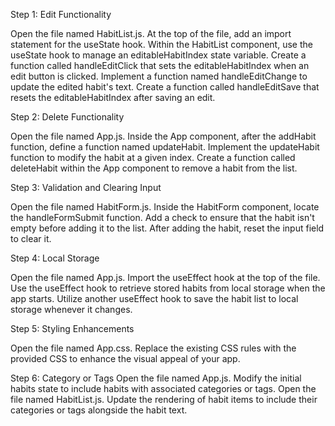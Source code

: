 Step 1: Edit Functionality

Open the file named HabitList.js.
At the top of the file, add an import statement for the useState hook.
Within the HabitList component, use the useState hook to manage an editableHabitIndex state variable.
Create a function called handleEditClick that sets the editableHabitIndex when an edit button is clicked.
Implement a function named handleEditChange to update the edited habit's text.
Create a function called handleEditSave that resets the editableHabitIndex after saving an edit.

Step 2: Delete Functionality

Open the file named App.js.
Inside the App component, after the addHabit function, define a function named updateHabit.
Implement the updateHabit function to modify the habit at a given index.
Create a function called deleteHabit within the App component to remove a habit from the list.

Step 3: Validation and Clearing Input

Open the file named HabitForm.js.
Inside the HabitForm component, locate the handleFormSubmit function.
Add a check to ensure that the habit isn't empty before adding it to the list.
After adding the habit, reset the input field to clear it.

Step 4: Local Storage

Open the file named App.js.
Import the useEffect hook at the top of the file.
Use the useEffect hook to retrieve stored habits from local storage when the app starts.
Utilize another useEffect hook to save the habit list to local storage whenever it changes.

Step 5: Styling Enhancements

Open the file named App.css.
Replace the existing CSS rules with the provided CSS to enhance the visual appeal of your app.

Step 6: Category or Tags
Open the file named App.js.
Modify the initial habits state to include habits with associated categories or tags.
Open the file named HabitList.js.
Update the rendering of habit items to include their categories or tags alongside the habit text.
